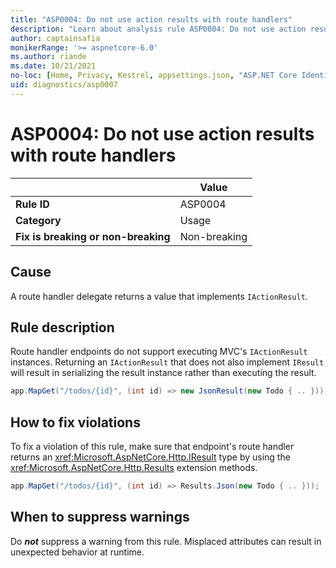 ```yaml
---
title: "ASP0004: Do not use action results with route handlers"
description: "Learn about analysis rule ASP0004: Do not use action results with route handlers"
author: captainsafia
monikerRange: '>= aspnetcore-6.0'
ms.author: riande
ms.date: 10/21/2021
no-loc: [Home, Privacy, Kestrel, appsettings.json, "ASP.NET Core Identity", cookie, Cookie, Blazor, "Blazor Server", "Blazor WebAssembly", "Identity", "Let's Encrypt", Razor, SignalR]
uid: diagnostics/asp0007
---
```

# ASP0004: Do not use action results with route handlers

| | Value |
|-|-|
| **Rule ID** |ASP0004|
| **Category** |Usage|
| **Fix is breaking or non-breaking** |Non-breaking|

## Cause

A route handler delegate returns a value that implements `IActionResult`.

## Rule description

Route handler endpoints do not support executing MVC's `IActionResult` instances. Returning an `IActionResult` that does not also implement `IResult` will result in serializing the result instance rather than executing the result.

```csharp
app.MapGet("/todos/{id}", (int id) => new JsonResult(new Todo { .. }));
```

## How to fix violations

To fix a violation of this rule, make sure that endpoint's route handler returns an <xref:Microsoft.AspNetCore.Http.IResult> type by using the <xref:Microsoft.AspNetCore.Http.Results> extension methods.

```csharp
app.MapGet("/todos/{id}", (int id) => Results.Json(new Todo { .. }));
```

## When to suppress warnings

Do ***not*** suppress a warning from this rule. Misplaced attributes can result in unexpected behavior at runtime.
